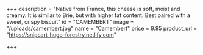 +++
description = "Native from France, this cheese is soft, moist and creamy. It is similar to Brie, but with higher fat content. Best paired with a sweet, crispy biscuit"
id = "CAMEMBERT"
image = "/uploads/camembert.jpg"
name = "Camembert"
price = 9.95
product_url = "https://snipcart-hugo-forestry.netlify.com"

+++
